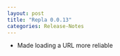 ```yaml
---
layout: post
title: "Repla 0.0.13"
categories: Release-Notes
---
```


* Made loading a URL more reliable
